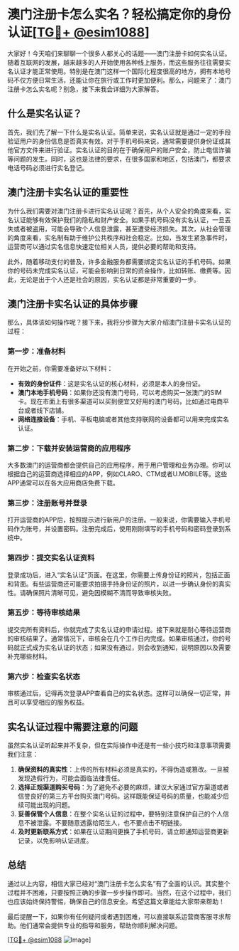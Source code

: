 # 澳门注册卡怎么实名？轻松搞定你的身份认证[[TG💪+ @esim1088](https://t.me/s/esim1088)]

大家好！今天咱们来聊聊一个很多人都关心的话题——澳门注册卡如何实名认证。随着互联网的发展，越来越多的人开始使用各种线上服务，而这些服务往往需要实名认证才能正常使用。特别是在澳门这样一个国际化程度很高的地方，拥有本地号码不仅方便日常生活，还能让你在旅行或工作时更加便利。那么，问题来了：澳门注册卡怎么实名呢？别急，接下来我会详细为大家解答。

## 什么是实名认证？

首先，我们先了解一下什么是实名认证。简单来说，实名认证就是通过一定的手段验证用户的身份信息是否真实有效。对于手机号码来说，通常需要提供身份证或其他官方文件来进行验证。实名认证的目的在于确保用户的账户安全，防止电信诈骗等问题的发生。同时，这也是法律的要求，在很多国家和地区，包括澳门，都要求电话号码必须进行实名登记。

## 澳门注册卡实名认证的重要性

为什么我们需要对澳门注册卡进行实名认证呢？首先，从个人安全的角度来看，实名认证能够有效保护我们的隐私和财产安全。如果手机号码没有实名认证，一旦丢失或者被盗用，可能会导致个人信息泄露，甚至遭受经济损失。其次，从社会管理的角度来看，实名制有助于维护公共秩序和社会稳定。比如，当发生紧急事件时，运营商可以通过实名信息快速定位相关人员，提供必要的帮助和支持。

此外，随着移动支付的普及，许多金融服务都需要绑定实名认证的手机号码。如果你的号码未完成实名认证，可能会影响到日常的资金操作，比如转账、缴费等。因此，无论是出于个人还是社会的原因，实名认证都是非常重要的一步。

## 澳门注册卡实名认证的具体步骤

那么，具体该如何操作呢？接下来，我将分步骤为大家介绍澳门注册卡实名认证的过程：

### 第一步：准备材料

在开始之前，你需要准备好以下材料：
- **有效的身份证件**：这是实名认证的核心材料，必须是本人的身份证。
- **澳门本地手机号码**：如果你还没有澳门号码，可以考虑购买一张澳门的SIM卡。现在市面上有很多渠道可以买到便宜又好用的澳门号码，比如通过电商平台或者线下店铺。
- **网络连接设备**：手机、平板电脑或者其他支持联网的设备都可以用来完成实名认证。

### 第二步：下载并安装运营商的应用程序

大多数澳门的运营商都会提供自己的应用程序，用于用户管理和业务办理。你可以根据自己的运营商选择相应的APP，例如CLARO、CTM或者U.MOBILE等。这些APP通常可以在各大应用商店免费下载。

### 第三步：注册账号并登录

打开运营商的APP后，按照提示进行新用户的注册。一般来说，你需要输入手机号码作为账号，并设置密码。注册完成后，使用刚刚填写的手机号码和密码登录到系统中。

### 第四步：提交实名认证资料

登录成功后，进入“实名认证”页面。在这里，你需要上传身份证的照片，包括正面和背面。有些运营商还可能要求拍摄手持身份证的照片，以进一步确认身份的真实性。请确保照片清晰可见，避免因模糊不清而导致审核失败。

### 第五步：等待审核结果

提交完所有资料后，你就完成了实名认证的申请过程。接下来就是耐心等待运营商的审核结果了。通常情况下，审核会在几个工作日内完成。如果审核通过，你的号码就正式成为实名认证的状态；如果没有通过，则会收到通知，说明原因以及需要补充哪些材料。

### 第六步：检查实名状态

审核通过后，记得再次登录APP查看自己的实名状态。这样可以确保一切正常，并且可以享受相应的服务权益。

## 实名认证过程中需要注意的问题

虽然实名认证听起来并不复杂，但在实际操作中还是有一些小技巧和注意事项需要我们注意：

1. **确保资料的真实性**：上传的所有材料必须是真实的，不得伪造或篡改。一旦被发现造假行为，可能会面临法律责任。
2. **选择正规渠道购买号码**：为了避免不必要的麻烦，建议大家通过官方渠道或者信誉良好的第三方平台购买澳门号码。这样既能保证号码的质量，也能减少后续可能出现的问题。
3. **妥善保管个人信息**：在整个实名认证的过程中，要特别注意保护自己的个人信息不被泄露。不要随意透露给陌生人，也不要点击不明链接。
4. **及时更新联系方式**：如果在认证期间更换了手机号码，请立即通知运营商更新记录，以免影响认证进度。

## 总结

通过以上内容，相信大家已经对“澳门注册卡怎么实名”有了全面的认识。其实整个过程并不困难，只要按照正确的步骤一步步操作即可。当然，在这个过程中，我们也应该始终保持警惕，确保自己的信息安全。希望这篇文章能给大家带来帮助！

最后提醒一下，如果你有任何疑问或者遇到困难，可以直接联系运营商客服寻求帮助。他们通常会提供专业的指导和服务，帮助你顺利解决问题。

[[TG💪+ @esim1088](https://t.me/s/esim1088) ![Image](https://i.postimg.cc/4NQfJmqS/Snipaste-2025-05-13-00-14-12.png)]